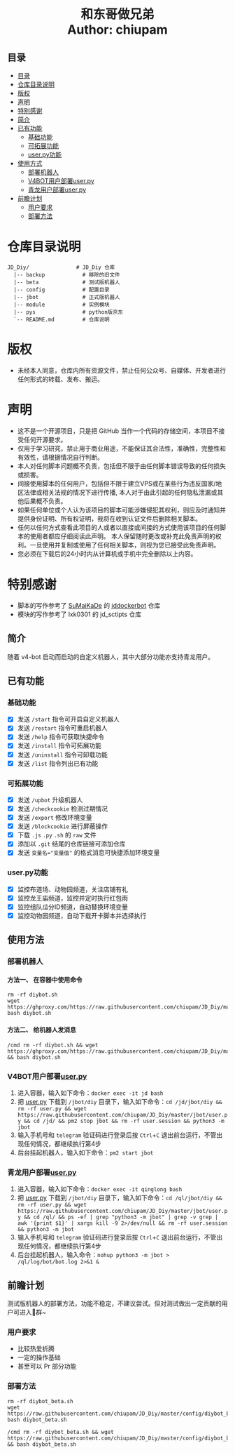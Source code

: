 <h1 align="center">
  和东哥做兄弟
  <br>
  Author: chiupam
</h1>

## 目录
- [目录](#目录)
- [仓库目录说明](#仓库目录说明)
- [版权](#版权)
- [声明](#声明)
- [特别感谢](#特别感谢)
- [简介](#简介)
- [已有功能](#已有功能)
  - [基础功能](#基础功能)
  - [可拓展功能](#可拓展功能)
  - [user.py功能](#userpy功能)
- [使用方式](#使用方式)
  - [部署机器人](#部署机器人)
  - [V4BOT用户部署user.py](#v4bot用户部署userpy)
  - [青龙用户部署user.py](#青龙用户部署userpy)
- [前瞻计划](#前瞻计划)
  - [用户要求](#用户要求)
  - [部署方法](#部署方法)
# 仓库目录说明
```text
JD_Diy/               # JD_Diy 仓库
  |-- backup            # 移除的旧文件
  |-- beta              # 测试版机器人
  |-- config            # 配置目录
  |-- jbot              # 正式版机器人
  |-- module            # 实例模块
  |-- pys               # python版京东
  `-- README.md         # 仓库说明
```
# 版权
- 未经本人同意，仓库内所有资源文件，禁止任何公众号、自媒体、开发者进行任何形式的转载、发布、搬运。
# 声明
- 这不是一个开源项目，只是把 GitHub 当作一个代码的存储空间，本项目不接受任何开源要求。
- 仅用于学习研究，禁止用于商业用途，不能保证其合法性，准确性，完整性和有效性，请根据情况自行判断。
- 本人对任何脚本问题概不负责，包括但不限于由任何脚本错误导致的任何损失或损害。
- 间接使用脚本的任何用户，包括但不限于建立VPS或在某些行为违反国家/地区法律或相关法规的情况下进行传播, 本人对于由此引起的任何隐私泄漏或其他后果概不负责。
- 如果任何单位或个人认为该项目的脚本可能涉嫌侵犯其权利，则应及时通知并提供身份证明、所有权证明，我将在收到认证文件后删除相关脚本。
- 任何以任何方式查看此项目的人或者以直接或间接的方式使用该项目的任何脚本的使用者都应仔细阅读此声明。 本人保留随时更改或补充此免责声明的权利。一旦使用并复制或使用了任何相关脚本，则视为您已接受此免责声明。
- 您必须在下载后的24小时内从计算机或手机中完全删除以上内容。
# 特别感谢
- 脚本的写作参考了 [SuMaiKaDe](https://github.com/SuMaiKaDe) 的 [jddockerbot](https://github.com/SuMaiKaDe/bot) 仓库
- 模块的写作参考了 lxk0301 的 jd_sctipts 仓库
## 简介
随着 v4-bot 启动而启动的自定义机器人，其中大部分功能亦支持青龙用户。
## 已有功能
### 基础功能
- [x] 发送 `/start` 指令可开启自定义机器人
- [x] 发送 `/restart` 指令可重启机器人
- [x] 发送 `/help` 指令可获取快捷命令
- [x] 发送 `/install` 指令可拓展功能
- [x] 发送 `/uninstall` 指令可卸载功能
- [x] 发送 `/list` 指令列出已有功能
### 可拓展功能
- [x] 发送 `/upbot` 升级机器人
- [x] 发送 `/checkcookie` 检测过期情况
- [x] 发送 `/export` 修改环境变量
- [x] 发送 `/blockcookie` 进行屏蔽操作
- [x] 下载 `.js` `.py` `.sh` 的 `raw` 文件
- [x] 添加以 `.git` 结尾的仓库链接可添加仓库
- [x] 发送 `变量名="变量值"` 的格式消息可快捷添加环境变量
### user.py功能
- [x] 监控布道场、动物园频道，关注店铺有礼
- [x] 监控龙王庙频道，监控并定时执行红包雨
- [x] 监控组队瓜分ID频道，自动替换环境变量
- [x] 监控动物园频道，自动下载开卡脚本并选择执行
## 使用方法
### 部署机器人
#### 方法一、 在容器中使用命令
```shell
rm -rf diybot.sh
wget https://ghproxy.com/https://raw.githubusercontent.com/chiupam/JD_Diy/master/config/diybot.sh
bash diybot.sh
```
#### 方法二、 给机器人发消息
```text
/cmd rm -rf diybot.sh && wget https://ghproxy.com/https://raw.githubusercontent.com/chiupam/JD_Diy/master/config/diybot.sh && bash diybot.sh
```
### V4BOT用户部署[user.py](https://github.com/chiupam/JD_Diy/blob/main/jbot/user.py)
1. 进入容器，输入如下命令：`docker exec -it jd bash`
2. 把 [user.py](https://github.com/chiupam/JD_Diy/blob/main/jbot/user.py) 下载到 `/jbot/diy` 目录下，输入如下命令：`cd /jd/jbot/diy && rm -rf user.py && wget https://raw.githubusercontent.com/chiupam/JD_Diy/master/jbot/user.py && cd /jd/ && pm2 stop jbot && rm -rf user.session && python3 -m jbot`
3. 输入手机号和 `telegram` 验证码进行登录后按 `Ctrl`+`C` 退出前台运行，不管出现任何情况，都继续执行第4步
4. 后台挂起机器人，输入如下命令：`pm2 start jbot`
### 青龙用户部署[user.py](https://github.com/chiupam/JD_Diy/blob/main/jbot/user.py) 
1. 进入容器，输入如下命令：`docker exec -it qinglong bash`
2. 把 [user.py](https://github.com/chiupam/JD_Diy/blob/main/jbot/user.py) 下载到 `/jbot/diy` 目录下，输入如下命令：`cd /ql/jbot/diy && rm -rf user.py && wget https://raw.githubusercontent.com/chiupam/JD_Diy/master/jbot/user.py && cd /ql/ && ps -ef | grep "python3 -m jbot" | grep -v grep | awk '{print $1}' | xargs kill -9 2>/dev/null && rm -rf user.session && python3 -m jbot`
3. 输入手机号和 `telegram` 验证码进行登录后按 `Ctrl`+`C` 退出前台运行，不管出现任何情况，都继续执行第4步
4. 后台挂起机器人，输入命令：`nohup python3 -m jbot > /ql/log/bot/bot.log 2>&1 &`
## 前瞻计划
测试版机器人的部署方法，功能不稳定，不建议尝试。但对测试做出一定贡献的用户可进入🐏群~
### 用户要求
- 比较热爱折腾
- 一定的操作基础
- 甚至可以 Pr 部分功能
### 部署方法
```shell
rm -rf diybot_beta.sh
wget https://raw.githubusercontent.com/chiupam/JD_Diy/master/config/diybot_beta.sh
bash diybot_beta.sh
```
```text
/cmd rm -rf diybot_beta.sh && wget https://raw.githubusercontent.com/chiupam/JD_Diy/master/config/diybot_beta.sh && bash diybot_beta.sh
```